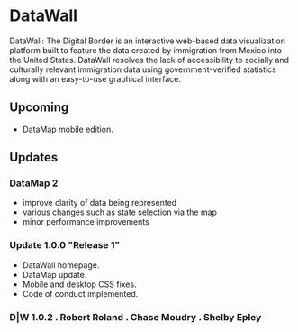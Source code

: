 # DataWall
DataWall: The Digital Border is an interactive web-based data visualization platform built to feature the data created by immigration from Mexico into the United States. DataWall resolves the lack of accessibility to socially and culturally relevant immigration data using government-verified statistics along with an easy-to-use graphical interface.

## Upcoming
- DataMap mobile edition.

## Updates
### DataMap 2
- improve clarity of data being represented
- various changes such as state selection via the map
- minor performance improvements

### Update 1.0.0 "Release 1"
- DataWall homepage.
- DataMap update.
- Mobile and desktop CSS fixes.
- Code of conduct implemented.

### D|W 1.0.2 . Robert Roland . Chase Moudry . Shelby Epley
